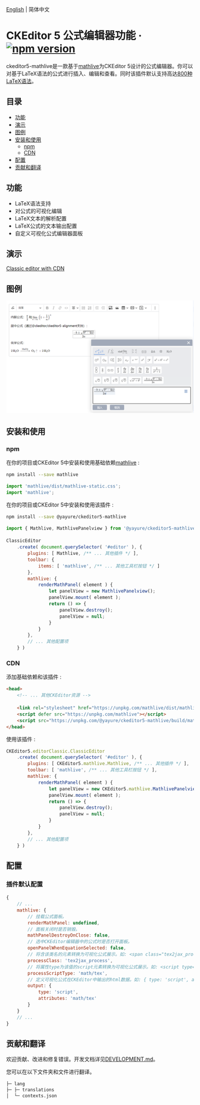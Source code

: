 [English](./README.md) | 简体中文

CKEditor 5 公式编辑器功能 &middot; [![npm version](https://img.shields.io/npm/v/@yayure/ckeditor5-mathlive.svg?style=flat)](https://www.npmjs.com/package/@yayure/ckeditor5-mathlive)
==========================

ckeditor5-mathlive是一款基于[mathlive](https://cortexjs.io/mathlive)为CKEditor 5设计的公式编辑器。你可以对基于LaTeX语法的公式进行插入、编辑和查看。同时该插件默认支持高达[800种LaTeX语法](https://cortexjs.io/mathlive/reference/commands)。

## 目录

- [功能](#功能)
- [演示](#演示)
- [图例](#图例)
- [安装和使用](#安装和使用)
  - [npm](#npm)
  - [CDN](#cdn)
- [配置](#配置)
- [贡献和翻译](#贡献和翻译)

## 功能

- LaTeX语法支持
- 对公式的可视化编辑
- LaTeX文本的解析配置
- LaTeX公式的文本输出配置
- 自定义可视化公式编辑器面板

## 演示

[Classic editor with CDN](https://jsfiddle.net/Yayure/ymph7stk/)

## 图例

![图例 1](/screenshots/1.zh-cn.png?raw=true "图例 1")

## 安装和使用

### npm

在你的项目或CKEditor 5中安装和使用基础依赖[mathlive](https://www.npmjs.com/package/mathlive) :

```bash
npm install --save mathlive
```

```js
import 'mathlive/dist/mathlive-static.css';
import 'mathlive';
```

在你的项目或CKEditor 5中安装和使用该插件 :

```bash
npm install --save @yayure/ckeditor5-mathlive
```

```js
import { Mathlive, MathlivePanelview } from '@yayure/ckeditor5-mathlive';

ClassicEditor
    .create( document.querySelector( '#editor' ), {
        plugins: [ Mathlive, /** ... 其他插件 */ ],
        toolbar: {
            items: [ 'mathlive', /** ... 其他工具栏按钮 */ ]
        },
        mathlive: {
            renderMathPanel( element ) {
                let panelView = new MathlivePanelview();
                panelView.mount( element );
                return () => {
                    panelView.destroy();
                    panelView = null;
                }
            }
        },
        // ... 其他配置项
    } )
```

### CDN

添加基础依赖和该插件 :

```html
<head>
    <!-- ... 其他CKEditor资源 -->

    <link rel="stylesheet" href="https://unpkg.com/mathlive/dist/mathlive-static.css" />
    <script defer src="https://unpkg.com/mathlive"></script>
    <script src="https://unpkg.com/@yayure/ckeditor5-mathlive/build/mathlive.js"></script>
</head>
```

使用该插件 :

```js
CKEditor5.editorClassic.ClassicEditor
    .create( document.querySelector( '#editor' ), {
        plugins: [ CKEditor5.mathlive.Mathlive, /** ... 其他插件 */ ],
        toolbar: [ 'mathlive', /** ... 其他工具栏按钮 */ ],
        mathlive: {
            renderMathPanel( element ) {
                let panelView = new CKEditor5.mathlive.MathlivePanelview();
                panelView.mount( element );
                return () => {
                    panelView.destroy();
                    panelView = null;
                }
            }
        },
        // ... 其他配置项
    } )
```

## 配置

### 插件默认配置

```js
{
    // ...
    mathlive: {
        // 挂载公式面板。
        renderMathPanel: undefined,
        // 面板关闭时是否销毁。
        mathPanelDestroyOnClose: false,
        // 选中CKEditor编辑器中的公式时是否打开面板。
        openPanelWhenEquationSelected: false,
        // 将含该类名的元素转换为可视化公式展示。如: <span class="tex2jax_process">\( \sqrt{\frac{a}{b}} \)</span>
        processClass: 'tex2jax_process',
        // 将属性type为该值的script元素转换为可视化公式展示。如: <script type="math/tex">\sqrt{\frac{a}{b}}</script>
        processScriptType: 'math/tex',
        // 定义可视化公式在CKEditor中输出的html数据。如: { type: 'script', attributes: { type: 'math/tex' } } => <script type="math/tex">\sqrt{\frac{a}{b}}</script>
        output: {
            type: 'script',
            attributes: 'math/tex'
        }
    }
    // ...
}
```

## 贡献和翻译
欢迎贡献、改进和修复错误。开发文档详见[DEVELOPMENT.md](./DEVELOPMENT.md)。

您可以在以下文件夹和文件进行翻译。

```
├─ lang
├─ ├─ translations
│  └─ contexts.json
```
